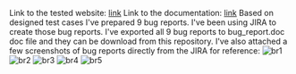 Link to the tested website: [link](https://qa-autocheck-test.netlify.app/?token=d5fcc3783ba50fcac78b5a5ea8e4d69f6fe51ed8368bc618a58a846ad8b03a63&block=nop678917&ssid=6421ccadda15e003824c8a2a&cookie_id=aa40ee6f1c934f908420f912fa6c2369&block_id=63d12d382efdb72f32ad1edd&leeloo_account_id=641a51a8bf4486c8226c89a4&utm_source=google&utm_medium=cpc&utm_campaign=19835073331%7C150663570681%7C651593759747%7C%7Cqa%2520it&gclid=EAIaIQobChMIifKTw6fu_QIVoQqiAx3H8wM6EAAYAiAAEgKMgfD_BwE)
Link to the documentation: [link](https://faq-qa.m.goit.global/pl/components-and-functionality/header)
Based on designed test cases I've prepared 9 bug reports. I've been using JIRA to create those bug reports. I've exported all 9 bug reports to bug_report.doc doc file and they can be download from this repository. I've also attached a few screenshots of bug reports directly from the JIRA for reference:
![br1](https://user-images.githubusercontent.com/131160264/232806372-087a7962-e14f-4469-8b49-e58b2a1cc27c.png)
![br2](https://user-images.githubusercontent.com/131160264/232806378-49b97c0c-4f63-4e53-918a-35ec776c6444.png)
![br3](https://user-images.githubusercontent.com/131160264/232806385-cbcaf010-98b9-4c56-b015-0a95105a2bbe.png)
![br4](https://user-images.githubusercontent.com/131160264/232806388-3e55c698-6111-4f69-8cf0-19c2278ae1e2.png)
![br5](https://user-images.githubusercontent.com/131160264/232806392-8a5e3041-120d-45d7-85c7-93b3d14ab864.png)
